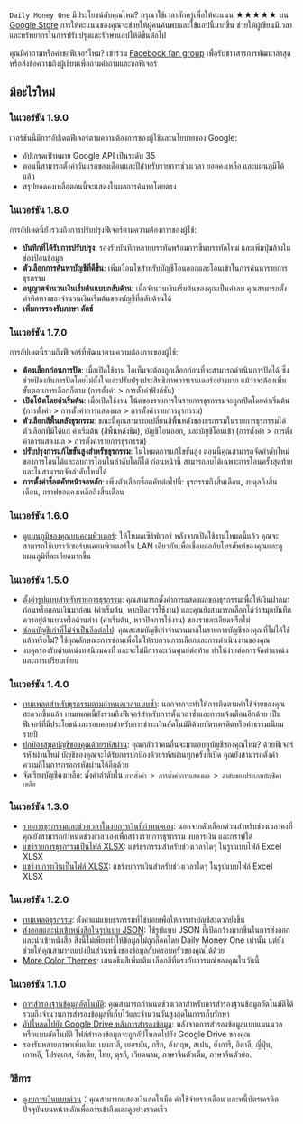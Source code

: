 
`Daily Money One` มีประโยชน์กับคุณไหม? กรุณาใช้เวลาสักครู่เพื่อให้คะแนน ★★★★★ บน [Google Store](https://play.google.com/store/apps/details?id=com.colaorange.dailymoneyone) การให้คะแนนของคุณจะช่วยให้ผู้คนค้นพบและใช้แอปนี้มากขึ้น ช่วยให้ผู้เขียนมีเวลาและทรัพยากรในการปรับปรุงและรักษาแอปให้ดีขึ้นต่อไป

คุณมีคำถามหรือคำขอฟีเจอร์ไหม? เข้าร่วม [Facebook fan group](https://www.facebook.com/colaorange.daily.money) เพื่อรับข่าวสารการพัฒนาล่าสุด หรือส่งข้อความถึงผู้เขียนเพื่อถามคำถามและขอฟีเจอร์

## มีอะไรใหม่

### ในเวอร์ชัน 1.9.0
เวอร์ชันนี้มีการอัปเดตฟีเจอร์ตามความต้องการของผู้ใช้และนโยบายของ Google:
* อัปเกรดเป้าหมาย Google API เป็นระดับ 35  
* ตอนนี้สามารถตั้งค่าวันแรกของเดือนและปีสำหรับรายการช่วงเวลา ยอดคงเหลือ และแผนภูมิได้แล้ว  
* สรุปยอดคงเหลือตอนนี้จะแสดงในผลการค้นหาโดยตรง  

### ในเวอร์ชัน 1.8.0
การอัปเดตนี้ยังรวมถึงการปรับปรุงฟีเจอร์ตามความต้องการของผู้ใช้:
* **บันทึกที่ได้รับการปรับปรุง**: รองรับบันทึกหลายบรรทัดพร้อมการขึ้นบรรทัดใหม่ และเพิ่มปุ่มล้างในช่องป้อนข้อมูล
* **ตัวเลือกการค้นหาบัญชีที่ดีขึ้น**: เพิ่มเงื่อนไขสำหรับบัญชีโอนออกและโอนเข้าในการค้นหารายการธุรกรรม
* **อนุญาตจำนวนเงินเริ่มต้นแบบกลับด้าน**: เมื่อจำนวนเงินเริ่มต้นของคุณเป็นค่าลบ คุณสามารถตั้งค่าทิศทางของจำนวนเงินเริ่มต้นของบัญชีที่กลับด้านได้
* **เพิ่มการรองรับภาษา ดัตช์**

### ในเวอร์ชัน 1.7.0
การอัปเดตนี้รวมถึงฟีเจอร์ที่พัฒนาตามความต้องการของผู้ใช้:
* **ต้องเลือกก่อนการปัด**: เมื่อเปิดใช้งาน ไอเท็มจะต้องถูกเลือกก่อนที่จะสามารถดำเนินการปัดได้ ซึ่งช่วยป้องกันการปัดโดยไม่ตั้งใจและปรับปรุงประสิทธิภาพการเรนเดอร์อย่างมาก แม้ว่าจะต้องเพิ่มขั้นตอนการเลือกก็ตาม (การตั้งค่า > การตั้งค่าฟังก์ชัน)
* **เปิดโน้ตโดยค่าเริ่มต้น**: เมื่อเปิดใช้งาน โน้ตของรายการในรายการธุรกรรมจะถูกเปิดโดยค่าเริ่มต้น (การตั้งค่า > การตั้งค่าการแสดงผล > การตั้งค่ารายการธุรกรรม)
* **ตัวเลือกสีพื้นหลังธุรกรรม**: ขณะนี้คุณสามารถเปลี่ยนสีพื้นหลังของธุรกรรมในรายการธุรกรรมได้ ตัวเลือกที่มีได้แก่ ค่าเริ่มต้น (สีพื้นหลังธีม), บัญชีโอนออก, และบัญชีโอนเข้า (การตั้งค่า > การตั้งค่าการแสดงผล > การตั้งค่ารายการธุรกรรม)
* **ปรับปรุงการแก้ไขขั้นสูงสำหรับธุรกรรม**: ในโหมดการแก้ไขขั้นสูง ตอนนี้คุณสามารถจัดลำดับใหม่ของการโอนได้และลบการโอนในลำดับใดก็ได้ ก่อนหน้านี้ สามารถลบได้เฉพาะการโอนครั้งสุดท้าย และไม่สามารถจัดลำดับใหม่ได้
* **การตั้งค่าช็อตคัทหน้าจอหลัก**: เพิ่มตัวเลือกช็อตคัทต่อไปนี้: ธุรกรรมถึงสิ้นเดือน, งบดุลถึงสิ้นเดือน, กราฟยอดคงเหลือถึงสิ้นเดือน

### ในเวอร์ชัน 1.6.0
* [ดูแผนภูมิของคุณบนคอมพิวเตอร์](https://youtu.be/Ag8cqg9gzi0): ให้โหมดเซิร์ฟเวอร์ หลังจากเปิดใช้งานโหมดนี้แล้ว คุณจะสามารถใช้เบราว์เซอร์บนคอมพิวเตอร์ใน LAN เดียวกันเพื่อเชื่อมต่อกับโทรศัพท์ของคุณและดูแผนภูมิที่ละเอียดมากขึ้น

### ในเวอร์ชัน 1.5.0
* [ตั้งค่ารูปแบบสำหรับรายการธุรกรรม](https://youtu.be/TzQj2pY6sWs): คุณสามารถตั้งค่าการแสดงผลของธุรกรรมเพื่อให้เงินฝากมาก่อนหรือถอนเงินมาก่อน (ค่าเริ่มต้น, หากปิดการใช้งาน) และคุณยังสามารถเลือกได้ว่าสมุดบันทึกควรอยู่ด้านบนหรือด้านล่าง (ค่าเริ่มต้น, หากปิดการใช้งาน) ของรายละเอียดหรือไม่
* [ซ่อนบัญชีเก่าที่ไม่จำเป็นอีกต่อไป](https://youtu.be/nKq7Mh_2nQA): คุณสะสมบัญชีเก่าจำนวนมากในรายการบัญชีของคุณที่ไม่ได้ใช้แล้วหรือไม่? ใช้คุณลักษณะการซ่อนเพื่อไม่ให้รบกวนการเลือกและการดำเนินงานของคุณ
* งบดุลรองรับตำแหน่งทศนิยมคงที่ และจะไม่มีการละเว้นศูนย์ต่อท้าย ทำให้ง่ายต่อการจัดตำแหน่งและการเปรียบเทียบ

### ในเวอร์ชัน 1.4.0
* [เทมเพลตสำหรับธุรกรรมตามกำหนดเวลาแบบซ้ำ](https://youtu.be/TzQj2pY6sWs): นอกจากจะทำให้การติดตามค่าใช้จ่ายของคุณสะดวกขึ้นแล้ว เทมเพลตนี้ยังรวมถึงฟีเจอร์สำหรับการตั้งเวลาซ้ำและการแจ้งเตือนอีกด้วย เป็นฟีเจอร์ที่มีประโยชน์และรอบคอบสำหรับการชำระเงินอัตโนมัติด้วยบัตรเครดิตหรือค่าธรรมเนียมรายปี
* [ปกป้องสมุดบัญชีของคุณด้วยรหัสผ่าน](https://youtu.be/peoYqNG_4pk): คุณกลัวว่าคนอื่นจะมาแอบดูบัญชีของคุณไหม? ด้วยฟีเจอร์รหัสผ่านใหม่ บัญชีของคุณจะได้รับการปกป้องด้วยรหัสผ่านทุกครั้งที่เปิด คุณยังสามารถตั้งค่าความถี่ในการกรอกรหัสผ่านได้อีกด้วย
* จัดเรียงบัญชีคงเหลือ: ตั้งค่าลำดับใน `การตั้งค่า > การตั้งค่าการแสดงผล > ลำดับของประเภทบัญชีคงเหลือ`

### ในเวอร์ชัน 1.3.0
* [รายการธุรกรรมและช่วงเวลาในงบการเงินที่กำหนดเอง](https://youtu.be/O7EcLN82qIU): นอกจากตัวเลือกด่วนสำหรับช่วงเวลาคงที่ คุณยังสามารถกำหนดช่วงเวลาเองเพื่อสร้างรายการธุรกรรม งบการเงิน และกราฟได้
* [แชร์รายการธุรกรรมเป็นไฟล์ XLSX](https://youtu.be/Bf7j39fsCSc): แชร์ธุรกรรมสำหรับช่วงเวลาใดๆ ในรูปแบบไฟล์ Excel XLSX
* [แชร์งบการเงินเป็นไฟล์ XLSX](https://youtu.be/kpxJxNsButA): แชร์งบการเงินสำหรับช่วงเวลาใดๆ ในรูปแบบไฟล์ Excel XLSX

### ในเวอร์ชัน 1.2.0
* [เทมเพลตธุรกรรม](https://youtu.be/CtfJ5BecZfY): ตั้งค่าแม่แบบธุรกรรมที่ใช้บ่อยเพื่อให้การทำบัญชีสะดวกยิ่งขึ้น
* [ส่งออกและนำเข้าหนังสือในรูปแบบ JSON](https://youtu.be/bHGEH7zcj78): ใช้รูปแบบ JSON ที่เปิดกว้างมากขึ้นในการส่งออกและนำเข้าหนังสือ สิ่งนี้ไม่เพียงทำให้ข้อมูลไม่ถูกล็อคโดย Daily Money One เท่านั้น แต่ยังช่วยให้คุณสามารถแบ่งปันส่วนหนึ่งของข้อมูลกับครอบครัวของคุณได้ด้วย
* [More Color Themes](https://youtu.be/3Yw7m2AOvfc): เสนอธีมสีเพิ่มเติม เลือกสีที่ตรงกับอารมณ์ของคุณในวันนี้

### ในเวอร์ชัน 1.1.0
* [การสำรองฐานข้อมูลอัตโนมัติ](https://youtube.com/shorts/dWePWDncx0k): คุณสามารถกำหนดช่วงเวลาสำหรับการสำรองฐานข้อมูลอัตโนมัติได้ รวมถึงจำนวนการสำรองข้อมูลที่เก็บไว้และจำนวนวันสูงสุดในการเก็บรักษา
* [อัปโหลดไปยัง Google Drive หลังการสำรองข้อมูล](https://youtu.be/hOJdtKElLuw): หลังจากการสำรองข้อมูลแบบแมนนวลหรือแบบอัตโนมัติ ไฟล์สำรองข้อมูลจะถูกอัปโหลดไปยัง Google Drive ของคุณ
* รองรับหลายภาษาเพิ่มเติม: เบงกาลี, เยอรมัน, กรีก, อังกฤษ, สเปน, ฮังการี, อิตาลี, ญี่ปุ่น, เกาหลี, โปรตุเกส, รัสเซีย, ไทย, ตุรกี, เวียดนาม, ภาษาจีนตัวเต็ม, ภาษาจีนตัวย่อ.

### วิธีการ
 * [ดูงบการเงินแบบด่วน](https://youtu.be/66tJxSrI_vQ)：คุณสามารถแสดงเงินสดในมือ ค่าใช้จ่ายรายเดือน และหนี้บัตรเครดิตปัจจุบันบนหน้าหลักเพื่อการเข้าถึงและดูอย่างรวดเร็ว